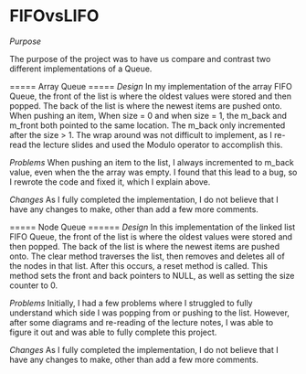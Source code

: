 # FIFOvsLIFO


*Purpose*

The purpose of the project was to have us compare and contrast two different implementations of a Queue.  

===== Array Queue =====
*Design*
In my implementation of the array FIFO Queue, the front of the list is where the oldest values were stored and then popped. The back of the list is where the newest items are pushed onto. When pushing an item, When size = 0 and when size = 1, the m_back and m_front both pointed to the same location. The m_back only incremented after the size > 1. The wrap around was not difficult to implement, as I re-read the lecture slides and used the Modulo operator to accomplish this.

*Problems*
When pushing an item to the list, I always incremented to m_back value, even when the the array was empty. I found that this lead to a bug, so I rewrote the code and fixed it, which I explain above. 

*Changes*
As I fully completed the implementation, I do not believe that I have any changes to make, other than add a few more comments.


===== Node Queue ======
*Design*
In this implementation of the linked list FIFO Queue, the front of the list is where the oldest values were stored and then popped. The back of the list is where the newest items are pushed onto. The clear method traverses the list, then removes and deletes all of the nodes in that list. After this occurs, a reset method is called. This method sets the front and back pointers to NULL, as well as setting the size counter to 0.

*Problems*
Initially, I had a few problems where I struggled to fully understand which side I was popping from or pushing to the list. However, after some diagrams and re-reading of the lecture notes, I was able to figure it out and was able to fully complete this project.

*Changes*
As I fully completed the implementation, I do not believe that I have any changes to make, other than add a few more comments.
